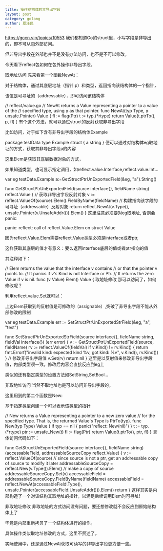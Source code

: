 ```yaml
---
title: 操作结构体的非导出字段
layout: post
category: golang
author: 夏泽民
---
```

https://gocn.vip/topics/10553
我们都知道Go的struct里，小写字段是非导出的，即不可从包外部访问。

但非导出字段在外部也并不是没有办法访问，也不是不可以修改。

今天看下reflect包如何在包外操作非导出字段。

取地址访问
先来看第一个函数NewAt：

对于结构体，通过其底层地址（指针 p）和类型，返回指向该结构体的一个指针，

该值是可寻址的（addressable），即可访问该结构体

// reflect/value.go
// NewAt returns a Value representing a pointer to a value of the
// specified type, using p as that pointer.
func NewAt(typ Type, p unsafe.Pointer) Value {
  fl := flag(Ptr)
  t := typ.(*rtype)
  return Value{t.ptrTo(), p, fl}
}
有个这个方法，就可以通过struct的反射获取非导出字段
<!-- more -->
比如访问，对于如下含有非导出字段的结构体Example

package testData
type Example struct {
  a string
}
便可以通过对结构体eg取地址的方式，获取其非导出字段a的内容

这里Elem是获取其底层数据对象的方式，

如果知道类型，也可显示指定调用，如reflect.value.Interface,reflect.value.Int...

var eg testData.Example
a:=GetStructPtrUnExportedField(&eg, "a").String()

func GetStructPtrUnExportedField(source interface{}, fieldName string) reflect.Value {
  // 获取非导出字段反射对象
  v := reflect.ValueOf(source).Elem().FieldByName(fieldName)
  // 构建指向该字段的可寻址（addressable）反射对象
  return reflect.NewAt(v.Type(), unsafe.Pointer(v.UnsafeAddr())).Elem()
}
这里注意必须要对eg取地址, 否则会panic:

panic: reflect: call of reflect.Value.Elem on struct Value

因为reflect.Value.Elem需要reflect.Value类型必须是interface或者ptr,

这样获取其底层的值才有意义：要么返回interface底层的值或者ptr指向的值

其注释如下：

// Elem returns the value that the interface v contains
// or that the pointer v points to.
// It panics if v's Kind is not Interface or Ptr.
// It returns the zero Value if v is nil.
func (v Value) Elem() Value {
取地址修改
那可以访问了，如何修改呢？

利用reflect.value.Set就可以：

上边Elem获取到的反射值是可修改的（assignable）,突破了非导出字段不能从外部修改的限制

var eg testData.Example
err := SetStructPtrUnExportedStrField(&eg, "a", "test")

func SetStructPtrUnExportedStrField(source interface{}, fieldName string, fieldVal interface{}) (err error) {
  v := GetStructPtrUnExportedField(source, fieldName)
  rv := reflect.ValueOf(fieldVal)
  if v.Kind() != rv.Kind() {
    return fmt.Errorf("invalid kind: expected kind %v, got kind: %v", v.Kind(), rv.Kind())
  }
  // 修改非导出字段值
  v.Set(rv)
  return nil
}
这里是以反射值来修改非导出字段值，内部类型须一致。修改后内容会直接反应到eg上

类似的还有指定类型的设置方法如SetString,SetBool...

非取地址访问
当然不取地址也是可以访问非导出字段的。

这里用到的第二个函数是New:

基于指定类型创建一个可以表示该类型的指针

// New returns a Value representing a pointer to a new zero value
// for the specified type. That is, the returned Value's Type is PtrTo(typ).
func New(typ Type) Value {
  if typ == nil {
    panic("reflect: New(nil)")
  }
  t := typ.(*rtype)
  ptr := unsafe_New(t)
  fl := flag(Ptr)
  return Value{t.ptrTo(), ptr, fl}
}
具体访问代码如下：

func GetStructUnExportedField(source interface{}, fieldName string) (accessableField, addressableSourceCopy reflect.Value) {
  v := reflect.ValueOf(source)
  // since source is not a ptr, get an addressable copy of source to modify it later
    addressableSourceCopy = reflect.New(v.Type()).Elem()
    // make a copy of source
  addressableSourceCopy.Set(v)
  accessableField = addressableSourceCopy.FieldByName(fieldName)
  accessableField = reflect.NewAt(accessableField.Type(), unsafe.Pointer(accessableField.UnsafeAddr())).Elem()
  return
}
这样其实是内部构造了一个对该结构其取地址的指针，以满足后续调用Elem时可寻址!

非取地址修改
非取地址的方式访问没有问题，要还想修改就不会反应到原始结构体上了

毕竟是内部重新拷贝了一个结构体进行的操作。

具体操作类似取地址修改的方式，这里不赘述了。

实际使用中，还是通过NewAt获取可读写的非导出字段更方便一些。
